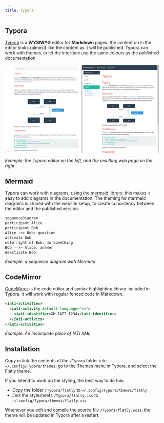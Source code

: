 ```yaml
---
title: Typora
---
```


## Typora

[Typora](https://typora.io) is a **WYSIWYG** editor for **Markdown** pages: the content on in the editor looks (almost) like the content as it will be published. Typora can work with themes, to let the interface use the same colours as the published documentation.

![](typora/wysiwyg.png)

*Example: the Typora editor on the left, and the resulting web page on the right*

## Mermaid

Typora can work with diagrams, using the [mermaid library](https://mermaidjs.github.io/): this makes it easy to add diagrams in the documentation. The theming for mermaid diagrams is shared with the website setup, to create consistency between the editor and the published version.

```mermaid
sequenceDiagram
participant Alice
participant Bob
Alice ->> Bob: question
activate Bob
note right of Bob: do something
Bob -->> Alice: answer
deactivate Bob
```

*Example: a sequence diagram with Mermaid*

## CodeMirror

[CodeMirror](https://codemirror.net/) is the code editor and syntax highlighting library included in Typora. It will work with regular fenced code in Markdown.

```xml
<iati-activities>
  <iati-activity default-language="en">
    <iati-identifier>XM-IATI-1234</iati-identifier>
  </iati-activity>
</iati-activities>
```

*Example: An incomplete piece of IATI XML*

## Installation

Copy or link the contents of the `/Typora` folder into `~/.config/Typora/themes`, go to the Themes menu in Typora, and select the Flatly theme.

If you intend to work on the styling, the best way to do this:

- *Copy* the folder `/Typora/flatly` to `~/.config/Typora/themes/flatly`
- *Link* the stylesheets `/Typora/flatly.css` to `~/.config/Typora/themes/flatly.css`

Whenever you edit and compile the source file `/Typora/flatly.scss`, the theme will be updated in Typora after a restart.
